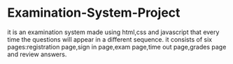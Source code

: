 # Examination-System-Project
it is an examination system made using html,css and javascript that every time the questions will appear in a different sequence. it consists of six pages:registration page,sign in page,exam page,time out page,grades page and review answers.
